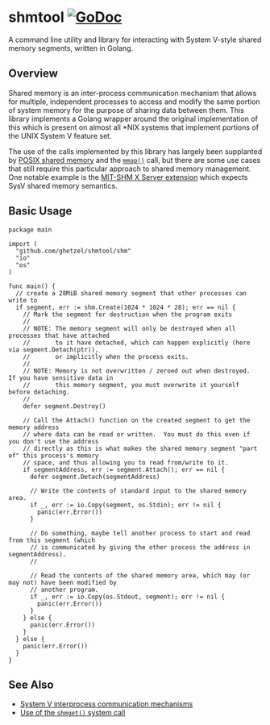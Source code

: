 # shmtool [![GoDoc](https://godoc.org/github.com/ghetzel/shmtool?status.svg)](https://godoc.org/github.com/ghetzel/shmtool/shm)

A command line utility and library for interacting with System V-style shared memory segments, written in Golang.

## Overview
Shared memory is an inter-process communication mechanism that allows for multiple, independent processes to access and modify the same portion of system memory for the purpose of sharing data between them.  This library implements a Golang wrapper around the original implementation of this which is present on almost all *NIX systems that implement portions of the UNIX System V feature set.

The use of the calls implemented by this library has largely been supplanted by [POSIX shared memory](http://man7.org/linux/man-pages/man7/shm_overview.7.html) and the [`mmap()`](http://man7.org/linux/man-pages/man2/mmap.2.html) call, but there are some use cases that still require this particular approach to shared memory management.  One notable example is the [MIT-SHM X Server extension](https://www.x.org/releases/X11R7.7/doc/xextproto/shm.html) which expects SysV shared memory semantics.

## Basic Usage

```golang
package main

import (
  "github.com/ghetzel/shmtool/shm"
  "io"
  "os"
)

func main() {
  // create a 28MiB shared memory segment that other processes can write to
  if segment, err := shm.Create(1024 * 1024 * 28); err == nil {
    // Mark the segment for destruction when the program exits
    //
    // NOTE: The memory segment will only be destroyed when all processes that have attached
    //       to it have detached, which can happen explicitly (here via segment.Detach(ptr)),
    //       or implicitly when the process exits.
    //
    // NOTE: Memory is not overwritten / zeroed out when destroyed.  If you have sensitive data in
    //       this memory segment, you must overwrite it yourself before detaching.
    //
    defer segment.Destroy()

    // Call the Attach() function on the created segment to get the memory address
    // where data can be read or written.  You must do this even if you don't use the address
    // directly as this is what makes the shared memory segment "part of" this process's memory
    // space, and thus allowing you to read from/write to it.
    if segmentAddress, err := segment.Attach(); err == nil {
      defer segment.Detach(segmentAddress)

      // Write the contents of standard input to the shared memory area.
      if _, err := io.Copy(segment, os.Stdin); err != nil {
        panic(err.Error())
      }

      // Do something, maybe tell another process to start and read from this segment (which
      // is communicated by giving the other process the address in segmentAddress).
      //

      // Read the contents of the shared memory area, which may (or may not) have been modified by
      // another program.
      if _, err := io.Copy(os.Stdout, segment); err != nil {
        panic(err.Error())
      }
    } else {
      panic(err.Error())
    }
  } else {
    panic(err.Error())
  }
}
```

## See Also

* [System V interprocess communication mechanisms](http://man7.org/linux/man-pages/man7/svipc.7.html)
* [Use of the `shmget()` system call](http://man7.org/linux/man-pages/man2/shmget.2.html)

